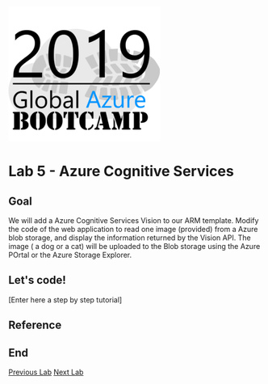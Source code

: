 ![gablogo][gablogo]

# Lab 5 - Azure Cognitive Services

## Goal

We will add a Azure Cognitive Services Vision to our ARM template. Modify the code of the web application to read one image (provided) from a Azure blob storage, and display the information returned by the Vision API. The image ( a dog or a cat) will be uploaded to the Blob storage using the Azure POrtal or the Azure Storage Explorer.

## Let's code!

[Enter here a step by step tutorial]


## Reference

## End
[Previous Lab](../Lab4/README.md)
[Next Lab](../Lab6/README.md)

[gablogo]: ../medias/GlobalAzureBootcamp2019.png "Global Azure Bootcamp 2019"